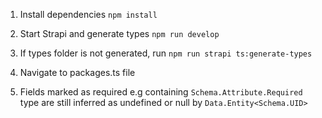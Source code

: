 1. Install dependencies
`npm install`

2. Start Strapi and generate types
`npm run develop`

3. If types folder is not generated, run
`npm run strapi ts:generate-types`

4. Navigate to packages.ts file

5. Fields marked as required e.g containing `Schema.Attribute.Required` type are still inferred as undefined or null by `Data.Entity<Schema.UID>`